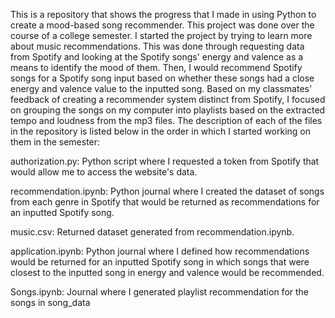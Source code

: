 This is a repository that shows the progress that I made in using Python to create a mood-based song recommender. This project was done over the course of a college semester. I started the project by trying to learn more about music recommendations. This was done through requesting data from Spotify and
looking at the Spotify songs' energy and valence as a means to identify the mood of them. Then, I would recommend Spotify songs for a Spotify song input
based on whether these songs had a close energy and valence value to the inputted song. Based on my classmates' feedback of creating a recommender system
distinct from Spotify, I focused on grouping the songs on my computer into playlists based on the extracted tempo and loudness from the mp3 files. The
description of each of the files in the repository is listed below in the order in which I started working on them in the semester:

authorization.py: Python script where I requested a token from Spotify that would allow me to access the website's data.

recommendation.ipynb: Python journal where I created the dataset of songs from each genre in Spotify that would be returned as recommendations for an inputted Spotify song.

music.csv: Returned dataset generated from recommendation.ipynb.

application.ipynb: Python journal where I defined how recommendations would be returned for an inputted Spotify song in which songs that were closest to the inputted song in energy and valence would be recommended.

Songs.ipynb: Journal where I generated playlist recommendation for the songs in song_data

